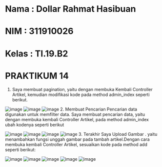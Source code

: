 # Nama : Dollar Rahmat Hasibuan
# NIM : 311910026
# Kelas : TI.19.B2
# PRAKTIKUM 14 #
1. Saya membuat pagination, yaitu dengan membuka Kembali Controller Artikel, kemudian modifikasi kode pada method admin_index seperti berikut.

![image](https://user-images.githubusercontent.com/81579730/124349838-7d56cb80-dc1b-11eb-98bb-dd5e5c566fce.png)
![image](https://user-images.githubusercontent.com/81579730/124349867-9cedf400-dc1b-11eb-990c-50aa7658df99.png)
![image](https://user-images.githubusercontent.com/81579730/124349890-a9724c80-dc1b-11eb-8541-ad2d7e9bec7f.png)
2. Membuat Pencarian Pencarian data digunakan untuk memfilter data. Saya membuat pencarian data, yaitu dengan membuka kembali Controller Artikel, pada method admin_index ubah kodenya seperti berikut

![image](https://user-images.githubusercontent.com/81579730/124349838-7d56cb80-dc1b-11eb-98bb-dd5e5c566fce.png)
![image](https://user-images.githubusercontent.com/81579730/124350018-4fbe5200-dc1c-11eb-953c-f9b1ca96388e.png)
![image](https://user-images.githubusercontent.com/81579730/124350023-5cdb4100-dc1c-11eb-95ef-090d15f7d3ca.png)
![image](https://user-images.githubusercontent.com/81579730/124350030-65337c00-dc1c-11eb-9369-e11887e4930f.png)
3. Terakhir Saya Upload Gambar . yaitu menambahkan fungsi unggah gambar pada tambah artikel.Dengan cara membuka kembali Controller Artikel, sesuaikan kode pada method add seperti berikut:

![image](https://user-images.githubusercontent.com/81579730/124350076-afb4f880-dc1c-11eb-83b8-b47058099fc6.png)
![image](https://user-images.githubusercontent.com/81579730/124350097-d3783e80-dc1c-11eb-8be5-846434b6fab4.png)
![image](https://user-images.githubusercontent.com/81579730/124350106-e854d200-dc1c-11eb-8d1c-46b0377ebd02.png)
![image](https://user-images.githubusercontent.com/81579730/124350115-fd316580-dc1c-11eb-8830-8044d8bca99d.png)
![image](https://user-images.githubusercontent.com/81579730/124350197-6618dd80-dc1d-11eb-8f9f-e9103221c16a.png)
